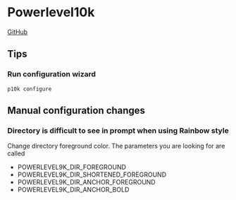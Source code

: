 # Powerlevel10k

[GitHub](https://github.com/romkatv/powerlevel10k?tab=readme-ov-file)

## Tips

### Run configuration wizard

```
p10k configure
```

## Manual configuration changes

### Directory is difficult to see in prompt when using Rainbow style

Change directory foreground color. The parameters you are looking for are called

- POWERLEVEL9K_DIR_FOREGROUND
- POWERLEVEL9K_DIR_SHORTENED_FOREGROUND
- POWERLEVEL9K_DIR_ANCHOR_FOREGROUND
- POWERLEVEL9K_DIR_ANCHOR_BOLD
